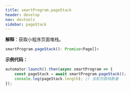 ```yaml
---
title: smartProgram.pageStack
header: develop
nav: devtools
sidebar: pageStack
---
```


**解释**：获取小程序页面堆栈。

```ts
smartProgram.pageStack(): Promise<Page[]>
```

**示例代码：**

```js
automator.launch().then(async smartProgram => {
    const pageStack = await smartProgram.pageStack();
    console.log(pageStack.length); // 当前页面栈数量
});
```
